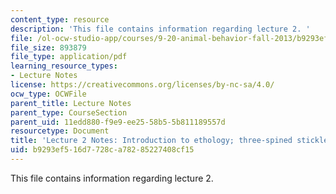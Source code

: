 ```yaml
---
content_type: resource
description: 'This file contains information regarding lecture 2. '
file: /ol-ocw-studio-app/courses/9-20-animal-behavior-fall-2013/b9293ef516d7728ca78285227408cf15_MIT9_20F13_Lec2.pdf
file_size: 893879
file_type: application/pdf
learning_resource_types:
- Lecture Notes
license: https://creativecommons.org/licenses/by-nc-sa/4.0/
ocw_type: OCWFile
parent_title: Lecture Notes
parent_type: CourseSection
parent_uid: 11edd880-f9e9-ee25-58b5-5b811189557d
resourcetype: Document
title: 'Lecture 2 Notes: Introduction to ethology; three-spined stickleback fish'
uid: b9293ef5-16d7-728c-a782-85227408cf15
---
```

This file contains information regarding lecture 2. 